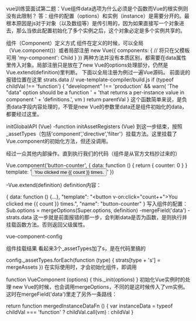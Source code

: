 vue训练营面试第二题：Vue组件data选项为什么必须是个函数而Vue的根实例则没有此限制？
答：组件的配置（options）和实例（instance）是需要分开的。最根本原因是js对于对象（以及数组等）是传引用的，因为如果直接写一个对象进去，那么当依此配置初始化了多个实例之后，这个对象必定是多个实例共享的。

组件（Component）定义方式
组件在定义的时候，可以全局（Vue.component()）或者局部注册
new Vue({
  components: {
    // <my-component> 将只在父模板可用
    'my-component': Child
  }
})
两种方法并没有本质区别，都需要在data属性里传入对象。局部注册只是放在了new Vue的options处理部分，仍然是Vue.extend(definition)里判断。
下面以全局注册为例过一遍Vue源码。
前面说的报错位置在这里
strats.data // vue-template-compiler/build.js
if (typeof childVal !== 'function') {
    "development" !== 'production' && warn(
      'The "data" option should be a function ' +
      'that returns a per-instance value in component ' +
      'definitions.',
      vm
    )
    return parentVal
}
这个函数简单来说，是负责data字段内容处理的，不管是new Vue的参数里data还是组件初始化的data，都要经过这里。

initGlobalAPI (Vue)
-function initAssetRegisters (Vue)
到这一步结束，按照_assetTypes（包括'component','directive','filter'）挂载方法。这里挂载了Vue.component的初始化方法，但还没调用。

经过一众其他内部操作。直到执行我们的代码（组件是从官方文档抄过来的）

Vue.component('button-counter', {
  data: function () {
    return {
      counter: 0
    }
  }
  template: '<button v-on:click="count++">You clicked me {{ count }} times.</button>'
})
 
-Vue.extend(definition)
definition内容：

{
  data: function () {...},
  "template": "<button v-on:click=\"count++\">You clicked me {{ count }} times.</button>",
  "name": "button-counter"
}
写入组件的配置：
Sub.options = mergeOptions(Super.options,  definition)
-mergeField('data')
-strats.data
这一步就是前面报错的那一步，会判断data是否为函数，是则执行并挂载函数方法。否则返回父级属性。

vue-component-config

组件挂载结果
看起来3个_assetTypes加了s，是在代码里搞的

config._assetTypes.forEach(function (type) {
  strats[type + 's'] = mergeAssets
})
在实际使用时，才会初始化组件，即调用

function VueComponent (options) {
      this._init(options)
}
初始化Vue实例时的处理
new Vue的时候，也会调用mergeOptions，不同的是这时候传入了vm实例。这时在mergeField('data')里走了另外一条路线：

return function mergedInstanceDataFn () {
    var instanceData = typeof childVal === 'function'
        ? childVal.call(vm)
        : childVal
}
